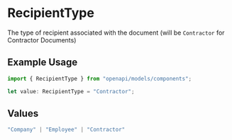 # RecipientType

The type of recipient associated with the document (will be `Contractor` for Contractor Documents)

## Example Usage

```typescript
import { RecipientType } from "openapi/models/components";

let value: RecipientType = "Contractor";
```

## Values

```typescript
"Company" | "Employee" | "Contractor"
```